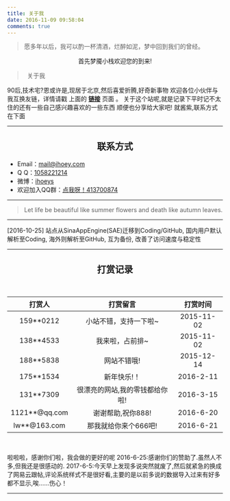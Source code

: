 ```yaml
---
title: 关于我
date: 2016-11-09 09:58:04
comments: true
---
```


<blockquote class="blockquote-center">愿多年以后，我可以酌一杯清酒，烂醉如泥，梦中回到我们的曾经。</blockquote>

<center>首先梦魇小栈欢迎您的到来!</center>

> <p style="text-indent: .5em; margin-bottom: 10px;">关于我</p>

90后,技术宅?恩或许是,现居于北京,然后喜爱折腾,好奇新事物
欢迎各位小伙伴与我互换友链，详情请戳 上面的 <a href="/links"><b>链接</b></a> 页面 。
关于这个站呢,就是记录下平时记不太住的还有一些自己感兴趣喜欢的一些东西
顺便也分享给大家吧!
就酱紫,联系方式在下面

***

<center> <h2>联系方式</h2> </center>

- Email：<a href="https://mail.qq.com/cgi-bin/qm_share?t=qm_mailme&email=mail@ihoey.com">mail@ihoey.com</a>
- Q  Q：<a href="http://wpa.qq.com/msgrd?v=3&uin=1058221214&site=qq&menu=yes">1058221214</a>
- 微博：<a href="http://weibo.com/hy951121">ihoeys</a>
- 欢迎加入QQ群：<a href="https://shang.qq.com/wpa/qunwpa?idkey=9049819d22fc4a5c4906cc246fec5236c193ff1b2ad365530ead8c3590cfac06">点我呀！413700874</a>

***

<blockquote class="blockquote-center">Let life be beautiful like summer flowers and death like autumn leaves.</blockquote>

***

[2016-10-25] 站点从SinaAppEngine(SAE)迁移到Coding/GitHub, 国内用户默认解析至Coding, 海外则解析至GitHub, 互为备份, 改善了访问速度与稳定性

***

<center> <h2>打赏记录</h2> </center><br>

| 打赏人         | 打赏留言                        | 打赏时间    |
| :--:          | :--:                           | :--:       |
| 159**0212     | 小站不错，支持一下啦~             | 2015-11-02 |
| 138**4533     | 我来啦，占前排~                  | 2015-11-02 |
| 188**5838     | 网站不错哦!                      | 2015-12-14 |
| 175**1534     | 新年快乐!！                      | 2016-2-11  |
| 131**7309     | 很漂亮的网站,我的零钱都给你啦!      | 2016-3-15  |
| 1121**@qq.com | 谢谢帮助,祝你888!                | 2016-6-20  |
| lw**@163.com  | 那我就给你来个666吧!              | 2016-6-21  |

<br>

啦啦啦，感谢你们啦，我会做的更好的呢
2016-6-25:感谢你们的赞助了.虽然人不多,但我还是很感动的.
2017-6-5:今天早上发现多说突然就废了,然后就紧急的换成了网易云跟帖,评论系统样式不是很好看,主要的是以前多说的数据导入过来有好多都不显示,唉……伤心！

***
